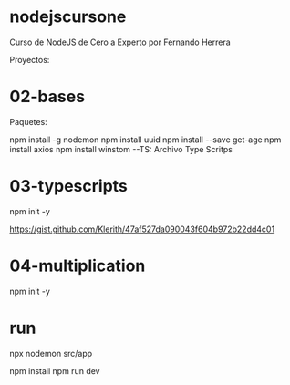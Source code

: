# nodejscursone
Curso de NodeJS de Cero a Experto por Fernando Herrera

Proyectos:

# 02-bases

Paquetes:

npm install -g nodemon
npm install uuid
npm install --save get-age
npm install axios
npm install winstom --TS: Archivo Type Scritps

# 03-typescripts

npm init -y

https://gist.github.com/Klerith/47af527da090043f604b972b22dd4c01

# 04-multiplication
npm init -y

#  run

npx nodemon src/app

npm install
npm run dev